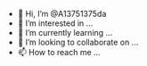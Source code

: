 - 👋 Hi, I’m @A13751375da
- 👀 I’m interested in ...
- 🌱 I’m currently learning ...
- 💞️ I’m looking to collaborate on ...
- 📫 How to reach me ...

<!---
A13751375da/A13751375da is a ✨ special ✨ repository because its `README.md` (this file) appears on your GitHub profile.
You can click the Preview link to take a look at your changes.
--->
